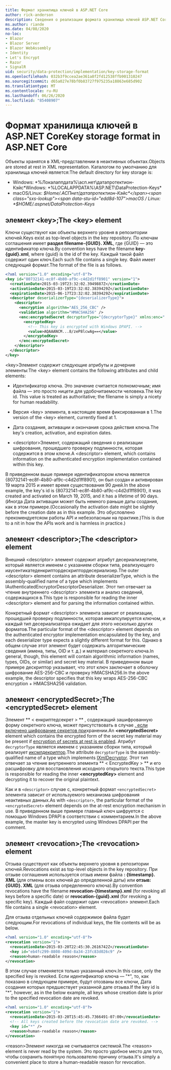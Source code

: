 ```yaml
---
title: Формат хранилища ключей в ASP.NET Core
author: rick-anderson
description: Сведения о реализации формата хранилища ключей ASP.NET Core Data Protection.
ms.author: riande
ms.date: 04/08/2020
no-loc:
- Blazor
- Blazor Server
- Blazor WebAssembly
- Identity
- Let's Encrypt
- Razor
- SignalR
uid: security/data-protection/implementation/key-storage-format
ms.openlocfilehash: 032b3f9ccea2ae361a8f2fd12538ffb901310247
ms.sourcegitcommit: d65a027e78bf0b83727f975235a18863e685d902
ms.translationtype: MT
ms.contentlocale: ru-RU
ms.lasthandoff: 06/26/2020
ms.locfileid: "85408907"
---
```

# <a name="key-storage-format-in-aspnet-core"></a><span data-ttu-id="edd8d-103">Формат хранилища ключей в ASP.NET Core</span><span class="sxs-lookup"><span data-stu-id="edd8d-103">Key storage format in ASP.NET Core</span></span>

<a name="data-protection-implementation-key-storage-format"></a>

<span data-ttu-id="edd8d-104">Объекты хранятся в XML-представлении в неактивных объектах.</span><span class="sxs-lookup"><span data-stu-id="edd8d-104">Objects are stored at rest in XML representation.</span></span> <span data-ttu-id="edd8d-105">Каталогом по умолчанию для хранилища ключей является:</span><span class="sxs-lookup"><span data-stu-id="edd8d-105">The default directory for key storage is:</span></span>

* <span data-ttu-id="edd8d-106">Windows: \*%Локалаппдата%\асп.нет\датапротектион-Кэйс\*</span><span class="sxs-lookup"><span data-stu-id="edd8d-106">Windows: \*%LOCALAPPDATA%\ASP.NET\DataProtection-Keys\*</span></span>
* <span data-ttu-id="edd8d-107">macOS/Linux: *$Home/.АСПнет/датапротектион-Кэйс*</span><span class="sxs-lookup"><span data-stu-id="edd8d-107">macOS / Linux: *$HOME/.aspnet/DataProtection-Keys*</span></span>

## <a name="the-key-element"></a><span data-ttu-id="edd8d-108">элемент \<key>;</span><span class="sxs-lookup"><span data-stu-id="edd8d-108">The \<key> element</span></span>

<span data-ttu-id="edd8d-109">Ключи существуют как объекты верхнего уровня в репозитории ключей.</span><span class="sxs-lookup"><span data-stu-id="edd8d-109">Keys exist as top-level objects in the key repository.</span></span> <span data-ttu-id="edd8d-110">По ключам соглашения имеет **раздел filename-{GUID}. XML**, где {GUID} — это идентификатор ключа.</span><span class="sxs-lookup"><span data-stu-id="edd8d-110">By convention keys have the filename **key-{guid}.xml**, where {guid} is the id of the key.</span></span> <span data-ttu-id="edd8d-111">Каждый такой файл содержит один ключ.</span><span class="sxs-lookup"><span data-stu-id="edd8d-111">Each such file contains a single key.</span></span> <span data-ttu-id="edd8d-112">Файл имеет следующий формат.</span><span class="sxs-lookup"><span data-stu-id="edd8d-112">The format of the file is as follows.</span></span>

```xml
<?xml version="1.0" encoding="utf-8"?>
<key id="80732141-ec8f-4b80-af9c-c4d2d1ff8901" version="1">
  <creationDate>2015-03-19T23:32:02.3949887Z</creationDate>
  <activationDate>2015-03-19T23:32:02.3839429Z</activationDate>
  <expirationDate>2015-06-17T23:32:02.3839429Z</expirationDate>
  <descriptor deserializerType="{deserializerType}">
    <descriptor>
      <encryption algorithm="AES_256_CBC" />
      <validation algorithm="HMACSHA256" />
      <enc:encryptedSecret decryptorType="{decryptorType}" xmlns:enc="...">
        <encryptedKey>
          <!-- This key is encrypted with Windows DPAPI. -->
          <value>AQAAANCM...8/zeP8lcwAg==</value>
        </encryptedKey>
      </enc:encryptedSecret>
    </descriptor>
  </descriptor>
</key>
```

<span data-ttu-id="edd8d-113">\<key>Элемент содержит следующие атрибуты и дочерние элементы:</span><span class="sxs-lookup"><span data-stu-id="edd8d-113">The \<key> element contains the following attributes and child elements:</span></span>

* <span data-ttu-id="edd8d-114">Идентификатор ключа. Это значение считается полномочным; имя файла — это просто ницети для удобочитаемости человека.</span><span class="sxs-lookup"><span data-stu-id="edd8d-114">The key id. This value is treated as authoritative; the filename is simply a nicety for human readability.</span></span>

* <span data-ttu-id="edd8d-115">Версия \<key> элемента, в настоящее время фиксированная в 1.</span><span class="sxs-lookup"><span data-stu-id="edd8d-115">The version of the \<key> element, currently fixed at 1.</span></span>

* <span data-ttu-id="edd8d-116">Дата создания, активации и окончания срока действия ключа.</span><span class="sxs-lookup"><span data-stu-id="edd8d-116">The key's creation, activation, and expiration dates.</span></span>

* <span data-ttu-id="edd8d-117">\<descriptor>Элемент, содержащий сведения о реализации шифрования, прошедшего проверку подлинности, которая содержится в этом ключе.</span><span class="sxs-lookup"><span data-stu-id="edd8d-117">A \<descriptor> element, which contains information on the authenticated encryption implementation contained within this key.</span></span>

<span data-ttu-id="edd8d-118">В приведенном выше примере идентификатором ключа является {80732141-ec8f-4b80-af9c-c4d2d1ff8901}, он был создан и активирован 19 марта 2015 и имеет время существования 90 дней.</span><span class="sxs-lookup"><span data-stu-id="edd8d-118">In the above example, the key's id is {80732141-ec8f-4b80-af9c-c4d2d1ff8901}, it was created and activated on March 19, 2015, and it has a lifetime of 90 days.</span></span> <span data-ttu-id="edd8d-119">(Иногда Дата активации может быть немного раньше даты создания, как в этом примере.</span><span class="sxs-lookup"><span data-stu-id="edd8d-119">(Occasionally the activation date might be slightly before the creation date as in this example.</span></span> <span data-ttu-id="edd8d-120">Это обусловлено nрекомендуетсяом работы API и небезопасным на практике.)</span><span class="sxs-lookup"><span data-stu-id="edd8d-120">This is due to a nit in how the APIs work and is harmless in practice.)</span></span>

## <a name="the-descriptor-element"></a><span data-ttu-id="edd8d-121">элемент \<descriptor>;</span><span class="sxs-lookup"><span data-stu-id="edd8d-121">The \<descriptor> element</span></span>

<span data-ttu-id="edd8d-122">Внешний \<descriptor> элемент содержит атрибут десериализертипе, который является именем с указанием сборки типа, реализующего иаусентикатеденкриптордескриптордесериализер.</span><span class="sxs-lookup"><span data-stu-id="edd8d-122">The outer \<descriptor> element contains an attribute deserializerType, which is the assembly-qualified name of a type which implements IAuthenticatedEncryptorDescriptorDeserializer.</span></span> <span data-ttu-id="edd8d-123">Этот тип отвечает за чтение внутреннего \<descriptor> элемента и анализ сведений, содержащихся в.</span><span class="sxs-lookup"><span data-stu-id="edd8d-123">This type is responsible for reading the inner \<descriptor> element and for parsing the information contained within.</span></span>

<span data-ttu-id="edd8d-124">Конкретный формат \<descriptor> элемента зависит от реализации, прошедшей проверку подлинности, которая инкапсулируется ключом, и каждый тип десериализатора ожидает для этого несколько других форматов.</span><span class="sxs-lookup"><span data-stu-id="edd8d-124">The particular format of the \<descriptor> element depends on the authenticated encryptor implementation encapsulated by the key, and each deserializer type expects a slightly different format for this.</span></span> <span data-ttu-id="edd8d-125">Однако в общем случае этот элемент будет содержать алгоритмические сведения (имена, типы, OID и т. д.) и материал секретного ключа.</span><span class="sxs-lookup"><span data-stu-id="edd8d-125">In general, though, this element will contain algorithmic information (names, types, OIDs, or similar) and secret key material.</span></span> <span data-ttu-id="edd8d-126">В приведенном выше примере дескриптор указывает, что этот ключ заключает в оболочку шифрование AES-256-CBC и проверку HMACSHA256.</span><span class="sxs-lookup"><span data-stu-id="edd8d-126">In the above example, the descriptor specifies that this key wraps AES-256-CBC encryption + HMACSHA256 validation.</span></span>

## <a name="the-encryptedsecret-element"></a><span data-ttu-id="edd8d-127">элемент \<encryptedSecret>;</span><span class="sxs-lookup"><span data-stu-id="edd8d-127">The \<encryptedSecret> element</span></span>

<span data-ttu-id="edd8d-128">Элемент \*\* &lt; енкриптедсекрет &gt; \*\* , содержащий зашифрованную форму секретного ключа, может присутствовать в случае [, если включено шифрование секретов при](xref:security/data-protection/implementation/key-encryption-at-rest)хранении.</span><span class="sxs-lookup"><span data-stu-id="edd8d-128">An **&lt;encryptedSecret&gt;** element which contains the encrypted form of the secret key material may be present if [encryption of secrets at rest is enabled](xref:security/data-protection/implementation/key-encryption-at-rest).</span></span> <span data-ttu-id="edd8d-129">Атрибут `decryptorType` является именем с указанием сборки типа, который реализует [иксмлдекриптор](/dotnet/api/microsoft.aspnetcore.dataprotection.xmlencryption.ixmldecryptor).</span><span class="sxs-lookup"><span data-stu-id="edd8d-129">The attribute `decryptorType` is the assembly-qualified name of a type which implements [IXmlDecryptor](/dotnet/api/microsoft.aspnetcore.dataprotection.xmlencryption.ixmldecryptor).</span></span> <span data-ttu-id="edd8d-130">Этот тип отвечает за чтение внутреннего элемента \*\* &lt; EncryptedKey &gt; \*\* и его расшифровку для восстановления исходного открытого текста.</span><span class="sxs-lookup"><span data-stu-id="edd8d-130">This type is responsible for reading the inner **&lt;encryptedKey&gt;** element and decrypting it to recover the original plaintext.</span></span>

<span data-ttu-id="edd8d-131">Как и в `<descriptor>` случае с, конкретный формат `<encryptedSecret>` элемента зависит от используемого механизма шифрования неактивных данных.</span><span class="sxs-lookup"><span data-stu-id="edd8d-131">As with `<descriptor>`, the particular format of the `<encryptedSecret>` element depends on the at-rest encryption mechanism in use.</span></span> <span data-ttu-id="edd8d-132">В приведенном выше примере главный ключ шифруется с помощью Windows DPAPI в соответствии с комментарием.</span><span class="sxs-lookup"><span data-stu-id="edd8d-132">In the above example, the master key is encrypted using Windows DPAPI per the comment.</span></span>

## <a name="the-revocation-element"></a><span data-ttu-id="edd8d-133">элемент \<revocation>;</span><span class="sxs-lookup"><span data-stu-id="edd8d-133">The \<revocation> element</span></span>

<span data-ttu-id="edd8d-134">Отзыва существуют как объекты верхнего уровня в репозитории ключей.</span><span class="sxs-lookup"><span data-stu-id="edd8d-134">Revocations exist as top-level objects in the key repository.</span></span> <span data-ttu-id="edd8d-135">При отзыве соглашения используется отзыв имени файла **: {timestamp}. XML** (для отмены всех ключей до определенной даты) или **отзыв: {GUID}. XML** (для отзыва определенного ключа).</span><span class="sxs-lookup"><span data-stu-id="edd8d-135">By convention revocations have the filename **revocation-{timestamp}.xml** (for revoking all keys before a specific date) or **revocation-{guid}.xml** (for revoking a specific key).</span></span> <span data-ttu-id="edd8d-136">Каждый файл содержит один \<revocation> элемент.</span><span class="sxs-lookup"><span data-stu-id="edd8d-136">Each file contains a single \<revocation> element.</span></span>

<span data-ttu-id="edd8d-137">Для отзыва отдельных ключей содержимое файла будет следующим.</span><span class="sxs-lookup"><span data-stu-id="edd8d-137">For revocations of individual keys, the file contents will be as below.</span></span>

```xml
<?xml version="1.0" encoding="utf-8"?>
<revocation version="1">
  <revocationDate>2015-03-20T22:45:30.2616742Z</revocationDate>
  <key id="eb4fc299-8808-409d-8a34-23fc83d026c9" />
  <reason>human-readable reason</reason>
</revocation>
```

<span data-ttu-id="edd8d-138">В этом случае отменяется только указанный ключ.</span><span class="sxs-lookup"><span data-stu-id="edd8d-138">In this case, only the specified key is revoked.</span></span> <span data-ttu-id="edd8d-139">Если идентификатор ключа — "\*", то, как показано в следующем примере, будут отозваны все ключи, Дата создания которых предшествует указанной дате отзыва.</span><span class="sxs-lookup"><span data-stu-id="edd8d-139">If the key id is "\*", however, as in the below example, all keys whose creation date is prior to the specified revocation date are revoked.</span></span>

```xml
<?xml version="1.0" encoding="utf-8"?>
<revocation version="1">
  <revocationDate>2015-03-20T15:45:45.7366491-07:00</revocationDate>
  <!-- All keys created before the revocation date are revoked. -->
  <key id="*" />
  <reason>human-readable reason</reason>
</revocation>
```

<span data-ttu-id="edd8d-140">\<reason>Элемент никогда не считывается системой.</span><span class="sxs-lookup"><span data-stu-id="edd8d-140">The \<reason> element is never read by the system.</span></span> <span data-ttu-id="edd8d-141">Это просто удобное место для того, чтобы сохранить понятную пользователю причину отзыва.</span><span class="sxs-lookup"><span data-stu-id="edd8d-141">It's simply a convenient place to store a human-readable reason for revocation.</span></span>
